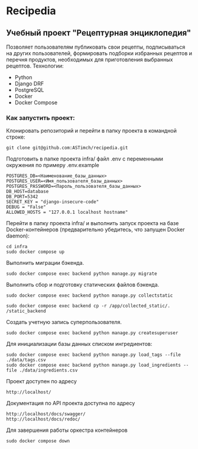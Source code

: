 # Recipedia

## Учебный проект "Рецептурная энциклопедия"

Позволяет пользователям публиковать свои рецепты, подписываться на других пользователей, формировать подборки избранных рецептов и перечня продуктов, необходимых для приготовления выбранных рецептов.
Технологии: 
- Python 
- Django DRF
- PostgreSQL
- Docker
- Docker Compose

### Как запустить проект:

Клонировать репозиторий и перейти в папку проекта в командной строке:

```
git clone git@github.com:ASTimch/recipedia.git
```

Подготовить в папке проекта infra/ файл .env с переменными окружения по примеру .env.example

```
POSTGRES_DB=<Наименование_базы_данных>
POSTGRES_USER=<Имя_пользователя_базы_данных>
POSTGRES_PASSWORD=<Пароль_пользователя_базы_данных>
DB_HOST=database
DB_PORT=5342
SECRET_KEY = "django-insecure-code"
DEBUG = "False"
ALLOWED_HOSTS = "127.0.0.1 localhost hostname"
```

Перейти в папку проекта infra/ и выполнить запуск проекта на базе Docker-контейнеров 
(предварительно убедитесь, что запущен Docker daemon):
```
cd infra
sudo docker compose up
```

Выполнить миграции бэкенда. 

```
sudo docker compose exec backend python manage.py migrate
```

Выполнить сбор и подготовку статических файлов бэкенда. 

```
sudo docker compose exec backend python manage.py collectstatic

sudo docker compose exec backend cp -r /app/collected_static/. /static_backend
```

Создать учетную запись суперпользователя. 

```
sudo docker compose exec backend python manage.py createsuperuser

```

Для инициализации базы данных списком ингредиентов:

```
sudo docker compose exec backend python manage.py load_tags --file ./data/tags.csv
sudo docker compose exec backend python manage.py load_ingredients --file ./data/ingredients.csv
```

Проект доступен по адресу

```
http://localhost/
```

Документация по API проекта доступна по адресу
```
http://localhost/docs/swagger/
http://localhost/docs/redoc/
```

Для завершения работы оркестра контейнеров
```
sudo docker compose down
```
